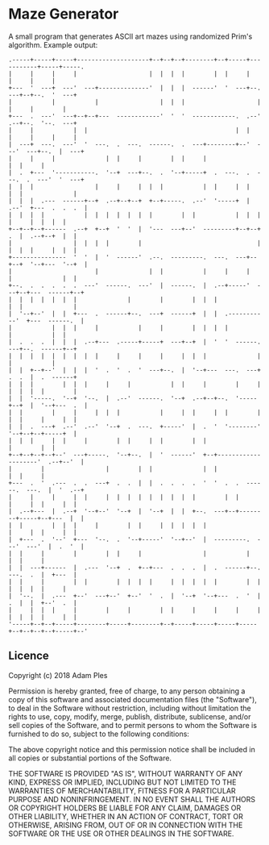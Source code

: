 # Maze Generator
A small program that generates ASCII art mazes using randomized Prim's algorithm. Example output:

```
.-----+-----+-----+--------------------+--+--+--+--------+--+-----+-----------+-----+-----.
|     |     |     |                    |  |  |  |        |  |     |           |     |     |
+---  '  ---+  ---'  ---+--------------'  |  |  |  ------'  '  ---+--.  ---+--+--.  '  ---+
|           |           |                 |  |  |                    |     |     |        |
+---  .  ---'  ---+--+--+---  ------------'  '  '  ------------.  .--'  .--+--.  '--.  ---+
|     |           |  |                                         |  |     |     |     |     |
|  ---+  ---.  ---'  '  ---.  .  ---.  ------.  .  ---+--------+--'  ---'  ---+--.  |  ---+
|     |     |              |  |     |        |  |     |                          |  |     |
|  .  +---  '-----------.  '--+  ---+--.  .  '--+-----+  .  ---.  .  ---.  .  ---'  '  ---+
|  |  |                 |     |     |  |  |           |  |     |  |     |  |              |
|  |  |  .---  ------+--+  .--+--+--+  +--+-----.  .--'  '-----+  |  .--'  +---  .  .  .  |
|  |  |  |           |  |  |  |  |  |  |        |  |           |  |  |     |     |  |  |  |
+--+--+--+------  .--+  +--+  '  '  |  '---  ---+--'  ---------+--+--+  .  |  .--+--+  |  |
|                 |  |  |  |        |                                |  |  |  |     |  |  |
+---------------  '  '  |  '  ------'  .--.  ---------.  ---.  ---+--+--+  '--+---  '--+  |
|                       |              |  |           |     |     |     |              |  |
+--.  .  .  .  .  .  ---'  ------.  ---'  |  ------.  |  .--+-----'  ---+--+---  ------+--+
|  |  |  |  |  |  |              |        |        |  |  |              |  |              |
|  '--+--'  |  |  +---  .  ------+--.  ---+  ------+  |  |  .-----------'  +---  ------.  |
|           |  |  |     |           |     |        |  |  |  |              |           |  |
|  .  .  .  |  |  |  .--+---  .-----+-----+  ---+--+  |  '  '  ------.  ---+--.  ------+--+
|  |  |  |  |  |  |  |  |     |     |     |     |  |  |              |        |           |
|  |  +--+--'  |  |  |  '  .  '  .  '  ---+--.  |  '--+---  ---.  ---+  .  .  |  .  ------+
|  |  |        |  |  |     |     |           |  |     |        |     |  |  |  |  |        |
|  |  '-----.  '--+  '--.  |  .--'  ------.  '--+  .--+--+--.  '-----+--+  |  '--+---  .  |
|  |        |     |     |  |  |           |     |  |     |  |        |  |  |     |     |  |
|  |  .  ---+  .--'  .--'  '--+  .  ---.  +-----'  |  .  '  '--------'  '--+--+--+-----+  |
|  |  |     |  |     |        |  |     |  |        |  |                       |        |  |
+--+--+--+--+--'  ---+-----.  '--+--.  |  '  ------'  +--+--------------------'  .--+--'  |
|        |                 |        |  |              |  |                       |  |     |
+---  .  '  .---  .  .  ---+  .  .  |  |  .  .  .  .  '  '  .  .  ------.  ---.  |  '  .--+
|     |     |     |  |     |  |  |  |  |  |  |  |  |        |  |        |     |  |     |  |
|  .--+---  |  .--+  '--+--'  '--+  |  '--+  |  |  +--.  ---+--+--------+-----+--+---  |  |
|  |        |  |  |     |        |  |     |  |  |  |  |                 |     |  |     |  |
|  +---  .  '--'  +---  '--.  .  '--+-----'  '--+--'  |  ---------.  ---'  ---'  |  .  '  |
|  |     |        |        |  |     |                 |           |              |  |     |
|  |  ---+------  |  .---  '--+  .  +--+---  .  .  .  |  .  ------+--.  ---.  .  |  +---  |
|  |     |        |  |        |  |  |  |     |  |  |  |  |        |  |     |  |  |  |     |
|  '--.  |  .---  +--'  ---+--'  +--'  '  .  |  '--+  '--+---  .  '  |  .  |  |  +--'  .  |
|     |  |  |     |        |     |        |  |     |     |     |     |  |  |  |  |     |  |
'-----+--+--+-----+--------+-----+--------+--+-----+-----+-----+-----+--+--+--+--+-----+--'
```

Licence
-------

Copyright (c) 2018 Adam Ples

Permission is hereby granted, free of charge, to any person obtaining a copy of this software and associated documentation files (the "Software"), to deal in the Software without restriction, including without limitation the rights to use, copy, modify, merge, publish, distribute, sublicense, and/or sell copies of the Software, and to permit persons to whom the Software is furnished to do so, subject to the following conditions:

The above copyright notice and this permission notice shall be included in all copies or substantial portions of the Software.

THE SOFTWARE IS PROVIDED "AS IS", WITHOUT WARRANTY OF ANY KIND, EXPRESS OR IMPLIED, INCLUDING BUT NOT LIMITED TO THE WARRANTIES OF MERCHANTABILITY, FITNESS FOR A PARTICULAR PURPOSE AND NONINFRINGEMENT. IN NO EVENT SHALL THE AUTHORS OR COPYRIGHT HOLDERS BE LIABLE FOR ANY CLAIM, DAMAGES OR OTHER LIABILITY, WHETHER IN AN ACTION OF CONTRACT, TORT OR OTHERWISE, ARISING FROM, OUT OF OR IN CONNECTION WITH THE SOFTWARE OR THE USE OR OTHER DEALINGS IN THE SOFTWARE.
